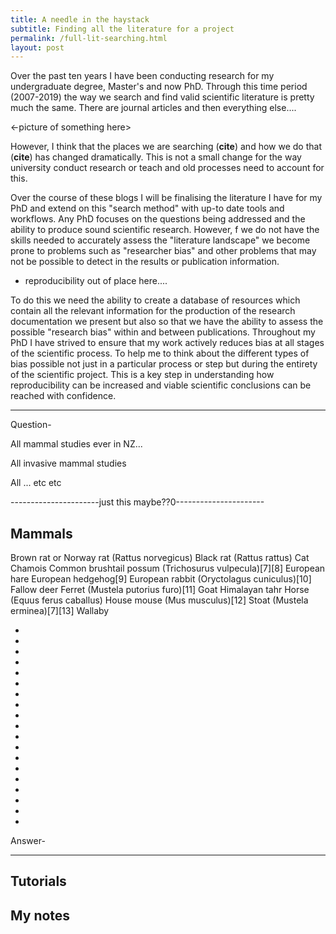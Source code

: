 ```yaml
---
title: A needle in the haystack
subtitle: Finding all the literature for a project
permalink: /full-lit-searching.html
layout: post
---
```


Over the past ten years I have been conducting research for my undergraduate degree, Master's and now PhD. Through this time period (2007-2019) the way we search and find valid scientific literature is pretty much the same. There are journal articles and then everything else....

<-picture of something here>

However, I think that the places we are searching (**cite**) and how we do that (**cite**) has changed dramatically. This is not a small change for the way university conduct research or teach and old processes need to account for this.

Over the course of these blogs I will be finalising the literature I have for my PhD and extend on this "search method" with up-to date tools and workflows. Any PhD focuses on the questions being addressed and the ability to produce sound scientific research. However, f we do not have the skills needed to accurately assess the "literature landscape" we become prone to problems such as "researcher bias" and other problems that may not be possible to detect in the results or publication information.

- reproducibility out of place here....

To do this we need the ability to create a database of resources which contain all the relevant information for the production of the research documentation we present but also so that we have the ability to assess the possible "research bias" within and between publications. Throughout my PhD I have strived to ensure that my work actively reduces bias at all stages of the scientific process. To help me to think about the different types of bias possible not just in a particular process or step but during the entirety of the scientific project. This is a key step in understanding how reproducibility can be increased and viable scientific conclusions can be reached with confidence.

--------------------------------
Question-

All mammal studies ever in NZ...

All invasive mammal studies

All ... etc etc

----------------------just this maybe??0----------------------

## Mammals

Brown rat or Norway rat (Rattus norvegicus)
Black rat (Rattus rattus)
Cat
Chamois
Common brushtail possum (Trichosurus vulpecula)[7][8]
European hare
European hedgehog[9]
European rabbit (Oryctolagus cuniculus)[10]
Fallow deer
Ferret (Mustela putorius furo)[11]
Goat
Himalayan tahr
Horse (Equus ferus caballus)
House mouse (Mus musculus)[12]
Stoat (Mustela erminea)[7][13]
Wallaby

-
-
-
-
-
-
-
-
-
-
-
-
-
-
-
-
-
-
-

Answer-

-------------------------------

## Tutorials

## My notes